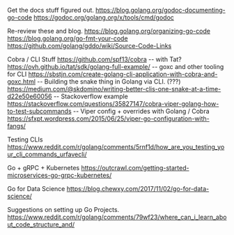 Get the docs stuff figured out.
https://blog.golang.org/godoc-documenting-go-code
https://godoc.org/golang.org/x/tools/cmd/godoc

Re-review these and blog.
https://blog.golang.org/organizing-go-code
https://blog.golang.org/go-fmt-your-code
https://github.com/golang/gddo/wiki/Source-Code-Links

Cobra / CLI Stuff
https://github.com/spf13/cobra
-- with Tat?
https://ovh.github.io/tat/sdk/golang-full-example/
-- goxc and other tooling for CLI
https://sbstjn.com/create-golang-cli-application-with-cobra-and-goxc.html
-- Building the snake thing in Golang via CLI. (???)
https://medium.com/@skdomino/writing-better-clis-one-snake-at-a-time-d22e50e60056
-- Stackoverflow example
https://stackoverflow.com/questions/35827147/cobra-viper-golang-how-to-test-subcommands
-- Viper config + overrides with Golang / Cobra
https://sfxpt.wordpress.com/2015/06/25/viper-go-configuration-with-fangs/

Testing CLIs
https://www.reddit.com/r/golang/comments/5rnf1d/how_are_you_testing_your_cli_commands_urfavecli/

Go + gRPC + Kubernetes
https://outcrawl.com/getting-started-microservices-go-grpc-kubernetes/

Go for Data Science
https://blog.chewxy.com/2017/11/02/go-for-data-science/

Suggestions on setting up Go Projects.
https://www.reddit.com/r/golang/comments/79wf23/where_can_i_learn_about_code_structure_and/

